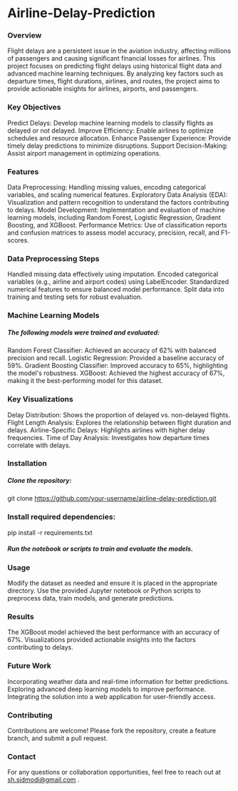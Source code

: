 # Airline-Delay-Prediction
### Overview
 Flight delays are a persistent issue in the aviation industry, affecting millions of passengers and causing significant financial losses for airlines. This project focuses on predicting flight delays using historical flight data and advanced machine learning techniques. By analyzing key factors such as departure times, flight durations, airlines, and routes, the project aims to provide actionable insights for airlines, airports, and passengers.

### Key Objectives
 Predict Delays: Develop machine learning models to classify flights as delayed or not delayed.
 Improve Efficiency: Enable airlines to optimize schedules and resource allocation.
 Enhance Passenger Experience: Provide timely delay predictions to minimize disruptions.
 Support Decision-Making: Assist airport management in optimizing operations.

### Features
 Data Preprocessing: Handling missing values, encoding categorical variables, and scaling numerical features.
 Exploratory Data Analysis (EDA): Visualization and pattern recognition to understand the factors contributing to delays.
 Model Development: Implementation and evaluation of machine learning models, including Random Forest, Logistic Regression, Gradient Boosting, and XGBoost.
 Performance Metrics: Use of classification reports and confusion matrices to assess model accuracy, precision, recall, and F1-scores.

### Data Preprocessing Steps
 Handled missing data effectively using imputation.
 Encoded categorical variables (e.g., airline and airport codes) using LabelEncoder.
 Standardized numerical features to ensure balanced model performance.
 Split data into training and testing sets for robust evaluation.

### Machine Learning Models
##### The following models were trained and evaluated:

 Random Forest Classifier: Achieved an accuracy of 62% with balanced precision and recall.
 Logistic Regression: Provided a baseline accuracy of 59%.
 Gradient Boosting Classifier: Improved accuracy to 65%, highlighting the model's robustness.
 XGBoost: Achieved the highest accuracy of 67%, making it the best-performing model for this dataset.

### Key Visualizations
Delay Distribution: Shows the proportion of delayed vs. non-delayed flights.
Flight Length Analysis: Explores the relationship between flight duration and delays.
Airline-Specific Delays: Highlights airlines with higher delay frequencies.
Time of Day Analysis: Investigates how departure times correlate with delays.

### Installation
##### Clone the repository:
git clone https://github.com/your-username/airline-delay-prediction.git

### Install required dependencies:
pip install -r requirements.txt

##### Run the notebook or scripts to train and evaluate the models.

### Usage
Modify the dataset as needed and ensure it is placed in the appropriate directory.
Use the provided Jupyter notebook or Python scripts to preprocess data, train models, and generate predictions.

### Results
The XGBoost model achieved the best performance with an accuracy of 67%.
Visualizations provided actionable insights into the factors contributing to delays.

### Future Work
Incorporating weather data and real-time information for better predictions.
Exploring advanced deep learning models to improve performance.
Integrating the solution into a web application for user-friendly access.

### Contributing
Contributions are welcome! Please fork the repository, create a feature branch, and submit a pull request.

### Contact
For any questions or collaboration opportunities, feel free to reach out at sh.sidmodi@gmail.com .



